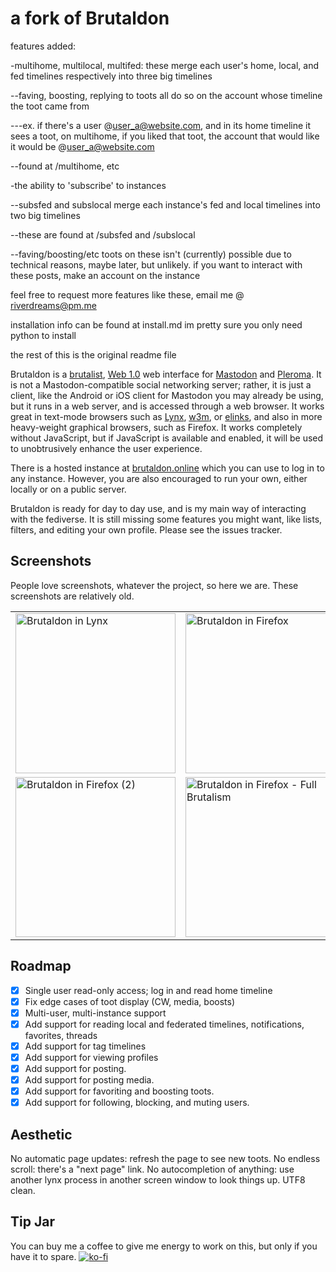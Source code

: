 # a fork of Brutaldon

features added:

-multihome, multilocal, multifed: these merge each user's home, local, and fed timelines respectively into three big timelines

--faving, boosting, replying to toots all do so on the account whose timeline the toot came from

---ex. if there's a user @user_a@website.com, and in its home timeline it sees a toot, on multihome, if you liked that toot, the account that would like it would be @user_a@website.com

--found at /multihome, etc

-the ability to 'subscribe' to instances

--subsfed and subslocal merge each instance's fed and local timelines into two big timelines

--these are found at /subsfed and /subslocal

--faving/boosting/etc toots on these isn't (currently) possible due to technical reasons, maybe later, but unlikely. if you want to interact with these posts, make an account on the instance


feel free to request more features like these, email me @ riverdreams@pm.me

installation info can be found at install.md
im pretty sure you only need python to install

the rest of this is the original readme file



Brutaldon is a [brutalist][0], [Web 1.0][0.5] web interface for [Mastodon][1] and [Pleroma][p]. It is not a Mastodon-compatible social networking server; rather, it is just a client, like the Android or iOS client for Mastodon you may already be using, but it runs in a web server, and is accessed through a web browser. It works great in text-mode browsers such as [Lynx][2], [w3m][3], or [elinks][4], and also in more heavy-weight graphical browsers, such as Firefox. It works completely without JavaScript, but if JavaScript is available and enabled, it will be used to unobtrusively enhance the user experience.

[0]:http://brutalistwebsites.com/
[0.5]: https://en.wikipedia.org/wiki/Web_2.0#%22Web_1.0%22
[1]: https://joinmastodon.org/
[2]: https://lynx.browser.org/
[3]: https://w3m.sourceforge.net/
[4]: http://elinks.or.cz/
[p]: https://pleroma.social/

There is a hosted instance at [brutaldon.online][hosted] which you can use to log in to any instance. However, you are also encouraged to run your own, either locally or on a public server. 

[hosted]: https://brutaldon.online/

Brutaldon is ready for day to day use, and is my main way of interacting with the fediverse. It is still missing some features you might want, like lists, filters, and editing your own profile.
Please see the issues tracker.

## Screenshots

People love screenshots, whatever the project, so here we are. These screenshots are relatively old.

<table>
 <tr>
   <td>
     <img alt="Brutaldon in Lynx" src="/docs/screenshots/screenshot-lynx.png?raw=true" title="Brutaldon in Lynx" width="256" />
   </td>
   <td>
     <img alt="Brutaldon in Firefox" src="/docs/screenshots/screenshot-firefox.png?raw=true" title="Brutaldon in Firefox" width="256" />
   </td>
  </tr>
  <tr>
    <td>
      <img alt="Brutaldon in Firefox (2)" src="/docs/screenshots/screenshot-firefox-2.png?raw=true" title="Brutaldon in Firefox (2)" width="256" />
    </td>
    <td>
      <img alt="Brutaldon in Firefox - Full Brutalism" src="/docs/screenshots/screenshot-firefox-brutalist.png?raw=true" title="Brutaldon in Firefox - Full Brutalism" width="256" />
    </td>
    <td>
      <img alt="Brutaldon in Firefox - Full Brutalism (2)" src="/docs/screenshots/screenshot-firefox-brutalist-2.png?raw=true" title="Brutaldon in Firefox - Full Brutalism (2)" width="256" />
    </td>
  </tr>
</table>






## Roadmap

* [X] Single user read-only access; log in and read home timeline
* [X] Fix edge cases of toot display (CW, media, boosts)
* [X] Multi-user, multi-instance support
* [X] Add support for reading local and federated timelines, notifications, favorites, threads
* [X] Add support for tag timelines
* [X] Add support for viewing profiles
* [X] Add support for posting.
* [X] Add support for posting media.
* [X] Add support for favoriting and boosting toots.
* [X] Add support for following, blocking, and muting users.

## Aesthetic

No automatic page updates: refresh the page to see new toots. No endless scroll: there's a "next page" link. No autocompletion of anything: use another lynx process in another screen window to look things up. UTF8 clean.

## Tip Jar

You can buy me a coffee to give me energy to work on this, but only if you have it to spare.
[![ko-fi](https://www.ko-fi.com/img/donate_sm.png)](https://ko-fi.com/D1D7QBZC)
